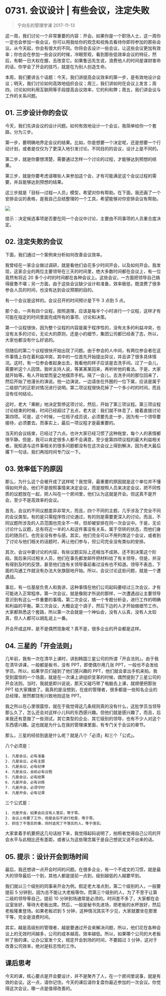 # 0731. 会议设计 | 有些会议，注定失败
> 宁向东的管理学课
2017-11-13

这一周，我们讨论一个非常重要的内容：开会。如果你是一个职场人士，这一周你一定也会参加一些会议，你可以用我给你的观念和视角去看待你即将参加的那些会议。从今天起，你会有很大的不同。你将会去设计一些会议，让这些会议更加有效率；你也会在参加一些会议的时候，冷眼旁观，看到那些低效率会议的特征，然后，有朝一日大权在握，去改变它。如果鲁迅先生说，浪费他人的时间是谋财害命的话，你学会了开会的技巧，就是在为别人创造生命。

本周，我们要讲五个话题：今天，我们讲提高会议效率的第一步，是有效地设计会议；明天，我们讨论如何高效地组织会议；周三，我们讲如何在会议上发言；周四，讨论如何利用互联网等手段提高会议效率，它的利和弊；周五，我们讲会议与工作的关系问题。

## 01. 三步设计你的会议

今天，我们先讲会议的设计问题。如何有效地设计一个会议，我简单给你一个套路，分为三步。

第一步，要明确地界定会议的结果。比如，你是想要一个决定呢，还是想要一个行动计划，或者是仅仅为了更深入地引发讨论。不同目的的会议，设计上是不同的。

第二步，就是你要想清楚，需要通过怎样一个讨论的过程，才能够达到预想的结果。

第三步，就是你要考虑请哪些人来参加这个会，才有可能满足这个会议过程的需要，并且能够达到预想的结果。

这三步就是「目标—过程—人员」模型，希望对你有帮助。在下面，我还画了一个安排会议的表格，是我自己总结整理的一个工具，希望能够对你安排会议有帮助。

![](https://raw.githubusercontent.com/dalong0514/selfstudy/master/图片链接/宁向东/2019042.jpg)

提示：决定候选事项是否要在同一个会议中讨论，主要由不同事项的人员重合度决定。

## 02. 注定失败的会议

下面，我们通过一个案例来分析如何改善会议效率。

我曾经在一家企业做过调研，就是看他们会花多少时间开会，以及如何开会。我发现，这家企业的两位主要领导在三天的时间里，绝大多数时间都在会议上，有一位竟然有将近 20 多个小时的时间都在各种会议上。这些会议，一方面把领导自己搞得疲惫不堪；另一方面，由于这些会议缺少设计和准备，效率极低，既浪费了很多参会人员的时间，也没有达到会议预期的目的。

有一个会议是这样的。会议召开的时间预计是下午 3 点到 5 点。

那个会，一共有四个议程，按照道理，应该是每半个小时进行一个议程，这样才有可能在指定的时间里面完成所有的事项、讨论和决策。

第一个议程很快，因为整个议程的内容是属于程序性的，没有太多的利益冲突，也没有太多的讨论，无论大的原则，还是小的细节，集团公司都已经表了态，所以，大家也都没有什么好说的。

但随后的第二个议程很快开始出现了问题。由于参会的人中间，有两位参会者在这件事情上存在着利益冲突，其中的一位首先开始提出异议，并且讲了很多具体情况。这时，有一位参会者起身出去，我看他的样子应该是去洗手间。过了一会儿，需要听这个人回馈。我听主持人说，等某某某回来，再听听他的看法。于是，大家就开始等。有人开始堂而皇之地摆弄手机。隔了一会儿，去洗手间的那位回来了，然后开始了他漫长的演说。他一边演说，一边请坐在外圈的一位下属，应该是属于二级部门的正职对情况进行说明。第二项议程很快花掉了一个多小时的时间，而且没有任何结论。

这时，老大「果断」地决定暂停这项讨论，然后，开始了第三项议程。第三项议程讨论结束的时候，时间已经超过了五点，老大说：我们就不休息了，接着直接讨论第四项。可是，这个时候，一位班子成员说，必须要先走一步，因为有一个领导要接待，必须要去。而事实上，最后一项议程才是最重要的。

当天的会议结束，已经过了六点。也许大家已经习惯了这种拖堂，每个人的表情都很平静。但是，我可以肯定很多人都不会满意，至少是第四项议程的最大利益相关者。我知道与这件事相关的很多问题都没有在这次会议上得到解决，因为老大最后撂下一句话，我们再找时间专门议一下。

## 03. 效率低下的原因

那么，为什么这个会被开成了这样呢？我觉得，最重要的原因就是这个单位并不懂得如何开会。他们不是按照事情来决定会议，而是按照人员来决定会议，把不同性质的议题放在一起，把人叫在一个房间里，他们认为这就是开会。但这真不是开会，至少不是高效率的会议。

首先，会议的不同议题差异非常大，而且，四个不同的主题，几乎涉及了完全不同的会议类型。有的是只需程序性讨论通过，有的则是需要更深入的讨论。而且，不同议题所涉及的人员范围也完全不一样，但却被安排在同一次会议中。于是，无论讨论什么议题，总有将近一半的人和这件事没有关系，属于空转的状态，而他们身后的随员们，也完全没有参与感。其实，他们完全可以不用列席这个会议，或者到了讨论与他们相关的话题时，再让他们参与，但公司完全没有类似的安排。

其次，会议中要讨论的内容，有些议题实际上还相当不成熟，还不到决策这个阶段。我后来问过相关人员，他们在事先都发邮件把材料给了有关领导，但是，并没有得到及时的反馈，甚至他们连有关领导事前看过没有也不知道。领导不表态，下面的沟通工作就没有办法大张旗鼓地开始。所以，会议讨论这些问题，就是一个遭遇战。

事后，有一位基层负责人和我讲，这种事情在他们公司起码要经过三次会议，才有可能进入正常程序。第一次会议，就是像刚才所说的那样，一次遭遇战让主要领导意识到有这么一件重要的事情。第二次会议，搞一个专题分析会，进行工作的明确和利益的平衡。第三次会议，大概会定个调子，然后下边的人才开始做细节工作。大家都熟悉这个套路，所以第一次会就是一个神仙会，没有人认真，没有人太较真，但人人都可以胡乱说上一番。

开会开成这样，是不是偶然现象呢？真不是，很多企业的开会都是这样。

## 04. 三星的「开会法则」

几年前，我有一次在清华上课时，讲到韩国三星公司的所谓「开会法则」。由于我在清华讲课，一般都是板书，没有 PPT，即使偶尔用几张 PPT，一般也不会发给学员。所以，如果学员们碰到了他们感兴趣的 PPT，他们就会拿出手机来拍。我受到震惊的一个场面，就是在一次课上讲组织变革的时候，偶然提到了三星公司的开会法则。当时，我就是即兴说说，那天又碰巧带了电脑去上课，就顺便把那张 PPT 给大家播放了。我真的是没想到，在座的管理者，很多都是一些知名企业的总经理，居然都饶有兴致地拍这张 PPT。

我之所以在心里很震惊，就在于我觉得这几条规则真的没有什么，这批学员当领导那么久了，怎么还会对这样小儿科的东西感兴趣。但他们就是感兴趣了，而且，后来我还有意做了一些测试，其它类型的企业、其它级别的领导，也有不少人对这个东西感兴趣。这也就是为什么在我的管理课里面，有专门关于会议的章节。

那么，三星的经验到底是什么呢？就是八个「必须」和三个「公式」。

八个必须是：

```
1. 凡是会议，必有准备
2. 凡是会议，必有主题
3. 凡是会议，必有纪律
4. 凡是会议，会前必有议程
5. 凡是会议，必有结果
6. 凡是开会，必有训练
7. 凡是开会，必须守时
8. 凡是开会，必有记录
```

三个公式是：

```
1. 光是开会，如果会后没有人落实，等于零。
2. 会议上布置了工作，但是会后不进行检查，等于零。
3. 抓住了不落实的事，同时追究了不落实的人，等于落实。
```

大家拿着手机要把这几句话拍下来，我觉得起码说明了，拍照者觉得自己公司的开会水平与此相比还有差距，或者认为这些理念属于是自己想说又说不出来的话。

## 05. 提示：设计开会到场时间

最后，我还想讲一点开会时间的问题。在很多企业，有一个不成文的习惯，就是最大的领导最后一个到，其他人都是提前一点到，级别越低的人越要早到。

我们就以三个级别的同事来开会为例。假定老大准点到，第二个级别的人，一般要提前 5 分钟到，因为总不能让大老板等你。而第三个级别的人，为了不至于让第二级的领导等自己，提前 10 分钟到场通常是必须的。时间差不多了，大家都在会议室坐好，等待大老板出席。然后，一般是秘书先进场，把老板的水杯放好，然后老板隆重登场。如果老板迟到 5 分钟，这种情况其实不少见，大家就要坐在那里干等，完全是浪费时间。

其实，越是高级别的管理者，越是要通过开会来解决问题，所以，他们花在各种会议上的无效时间越多，公司的成本越高，效率越低。所以，如果哪个公司的大老板听了我的课，让办公室发个文，规定开会到场的时间，不要超过 3 分钟，这对于改善公司效率，绝对是标志性的工作。

## 课后思考

今天的课，核心要点是开会要设计，并不是聚齐了人，在一个房间里说事，就是有效的会议。这一点，请你记住。今天的课后请你复盘你最近参加的一次会议。你觉得这次会议，哪一点是值得改善的。